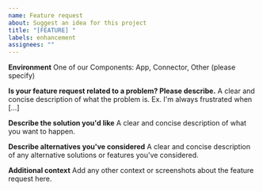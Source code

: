 ```yaml
---
name: Feature request
about: Suggest an idea for this project
title: "[FEATURE] "
labels: enhancement
assignees: ""
---
```


**Environment**
One of our Components: App, Connector, Other (please specify)

**Is your feature request related to a problem? Please describe.**
A clear and concise description of what the problem is. Ex. I'm always frustrated when [...]

**Describe the solution you'd like**
A clear and concise description of what you want to happen.

**Describe alternatives you've considered**
A clear and concise description of any alternative solutions or features you've considered.

**Additional context**
Add any other context or screenshots about the feature request here.
